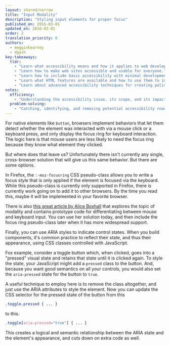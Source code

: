 ```yaml
---
layout: shared/narrow
title: "Input Modality"
description: "Styling input elements for proper focus"
published_on: 2016-03-01
updated_on: 2016-03-01
order: 2
translation_priority: 0
authors:
  - megginkearney
  - dgash
key-takeaways:
  tldr: 
    - "Learn what accessibility means and how it applies to web development."
    - "Learn how to make web sites accessible and usable for everyone."
    - "Learn how to include basic accessibility with minimal development impace."
    - "Learn what HTML features are available and how to use them to improve accessibility."
    - "Learn about advanced accessibility techniques for creating polished accessibility experiences."
notes:
  efficiency:
    - "Understanding the accessibility issue, its scope, and its impact can make you a better web developer."
  problem-solving:
    - "Catching, identifying, and removing potential accessibility roadblocks before they happen can improve your development process and reduce maintenance requirements."
---
```


For native elements like `button`, browsers implement behaviors that let them detect whether the element was interacted with via a mouse click or a keyboard press, and only display the focus ring for keyboard interaction. The logic here is that mouse users are less likely to need the focus ring because they know what element they clicked.

But where does that leave us? Unfortunately there isn't currently any single, cross-browser solution that will give us this same behavior. But there are some options.

In Firefox, the `:-moz-focusring` CSS pseudo-class allows you to write a focus style that is only applied if the element is focused via the keyboard. While this pseudo-class is currently only supported in Firefox, there is currently work going on to add it to other browsers. By the time you read this, maybe it will be implemented in your favorite browser.

There is also [this great article by Alice Boxhall](http://radar.oreilly.com/2015/08/proposing-css-input-modailty.html) that explores the topic of modality and contains prototype code for differentiating between mouse and keyboard input. You can use her solution today, and then include the focus ring pseudo-class later when it has more widespread support.

Finally, you can use ARIA styles to indicate control states. When you build components, it's common practice to reflect their state, and thus their appearance, using CSS classes controlled with JavaScript.

Fox example, consider a toggle button which, when clicked, goes into a "pressed" visual state and retains that state until it is clicked again. To style the state, your JavaScript might add a `pressed` class to the button. And, because you want good semantics on all your controls, you would also set the `aria-pressed` state for the button to `true`.

A useful technique to employ here is to remove the class altogether, and just use the ARIA attributes to style the element. Now you can update the CSS selector for the pressed state of the button from this

```CSS
.toggle.pressed { ... }
```

to this.

```CSS
.toggle[aria-pressed="true"] { ... }
```

This creates a logical and semantic relationship between the ARIA state and the element's appearance, and cuts down on extra code as well.
